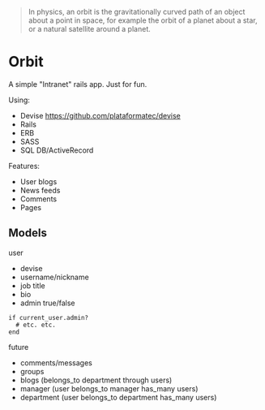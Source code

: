 > In physics, an orbit is the gravitationally curved path of an object about a point in space, for example the orbit of a planet about a star, or a natural satellite around a planet.

# Orbit

A simple "Intranet" rails app. Just for fun.

Using:

- Devise https://github.com/plataformatec/devise
- Rails
- ERB
- SASS
- SQL DB/ActiveRecord

Features:

- User blogs
- News feeds
- Comments
- Pages

## Models

user

- devise
- username/nickname
- job title
- bio
- admin true/false

```
if current_user.admin?
  # etc. etc.
end
```

future

- comments/messages
- groups
- blogs (belongs_to department through users)
- manager (user belongs_to manager has_many users)
- department (user belongs_to department has_many users)